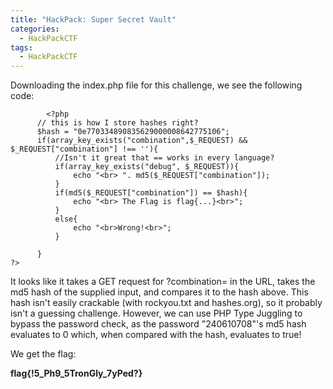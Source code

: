 ```yaml
---
title: "HackPack: Super Secret Vault"
categories:
  - HackPackCTF
tags:
  - HackPackCTF
---
```



Downloading the index.php file for this challenge, we see the following code:

```
        <?php
      // this is how I store hashes right?
      $hash = "0e770334890835629000008642775106";
      if(array_key_exists("combination",$_REQUEST) && $_REQUEST["combination"] !== ''){
          //Isn't it great that == works in every language?
          if(array_key_exists("debug", $_REQUEST)){
              echo "<br> ". md5($_REQUEST["combination"]);
          }
          if(md5($_REQUEST["combination"]) == $hash){
              echo "<br> The Flag is flag{...}<br>";
          }
          else{
              echo "<br>Wrong!<br>";
          }

      }
?>

```

It looks like it takes a GET request for ?combination= in the URL, takes the md5 hash of the supplied input, and compares it to the hash above. This hash isn't easily crackable (with rockyou.txt and hashes.org), so it probably isn't a guessing challenge. However, we can use PHP Type Juggling to bypass the password check, as the password "240610708"'s md5 hash evaluates to 0 which, when compared with the hash, evaluates to true!

We get the flag:

**flag{!5_Ph9_5TronGly_7yPed?}**
